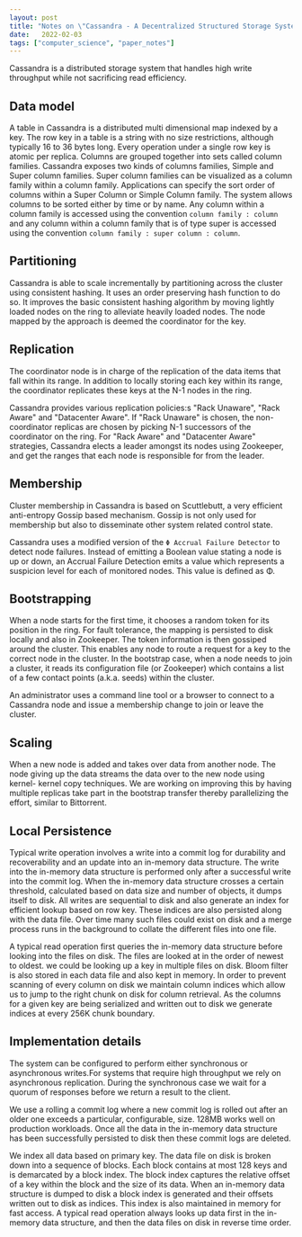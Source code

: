```yaml
---
layout: post
title: "Notes on \"Cassandra - A Decentralized Structured Storage System\""
date:   2022-02-03
tags: ["computer_science", "paper_notes"]
---
```


Cassandra is a distributed storage system that handles high write throughput while not sacrificing read efficiency.

## Data model
A table in Cassandra is a distributed multi dimensional map indexed by a key. The row key in a table is a string with no size
restrictions, although typically 16 to 36 bytes long. Every operation under a single row key is atomic per replica. Columns are grouped together into sets called column families. Cassandra exposes two kinds of columns families, Simple and Super column families. Super column families
can be visualized as a column family within a column family. Applications can specify the sort order of columns within a Super Column or Simple Column family. The system allows columns to be sorted either by time or by name. Any column within a column family is accessed using the convention `column family : column` and any column within a column family that is of type super is accessed using the convention `column family :
super column : column`.

## Partitioning
Cassandra is able to scale incrementally by partitioning across the cluster using consistent hashing. It uses an order preserving hash function to do so. It improves the basic consistent hashing algorithm by moving lightly loaded nodes on the ring to alleviate heavily loaded nodes. The node mapped by the approach is deemed the coordinator for the key.

## Replication
The coordinator node is in charge of the replication of the data items that fall within its range. In addition to locally storing each key within its range, the coordinator replicates these keys at the N-1 nodes in the ring.

Cassandra provides various replication policies:s "Rack Unaware", "Rack Aware" and "Datacenter Aware". If "Rack Unaware" is chosen, the non-coordinator replicas are chosen by picking N-1 successors of the coordinator on the ring. For "Rack Aware" and "Datacenter Aware" strategies, Cassandra elects a leader amongst its nodes using Zookeeper, and get the ranges that each node is responsible for from the leader.

## Membership
Cluster membership in Cassandra is based on Scuttlebutt, a very efficient anti-entropy Gossip based mechanism. Gossip is not only used for membership but also to disseminate other system related control state.

Cassandra uses a modified version of the `Φ Accrual Failure Detector` to detect node failures. Instead of emitting a Boolean value stating a node is up or down, an Accrual Failure Detection emits a value which represents a suspicion level for each of monitored nodes. This value is defined as Φ.

## Bootstrapping
When a node starts for the first time, it chooses a random token for its position in the ring. For fault tolerance, the mapping is persisted to disk locally and also in Zookeeper. The token information is then gossiped around the cluster. This enables any node to route a request
for a key to the correct node in the cluster. In the bootstrap case, when a node needs to join a cluster, it reads its configuration file (or Zookeeper) which contains a list of a few contact points (a.k.a. seeds) within the cluster.

An administrator uses a command line tool or a browser to connect to a Cassandra node and issue a membership change to join or leave the cluster.

## Scaling
When a new node is added and takes over data from another node. The node giving up the data streams the data over to the new node using kernel-
kernel copy techniques.  We are working on improving this by having multiple replicas take part in the bootstrap transfer thereby parallelizing the effort, similar to Bittorrent.

## Local Persistence
Typical write operation involves a write into a commit log for durability and recoverability and an update into an in-memory data structure. The write into the in-memory data structure is performed only after a successful write into the commit log. When the in-memory data structure crosses a certain threshold, calculated based on data size and number of objects, it dumps itself to disk. All writes are sequential to disk and also generate an index for efficient lookup based on row key. These indices are also persisted along with the data file. Over time many such files could exist on disk and a merge process runs in the background to collate the different files into one file.

A typical read operation first queries the in-memory data structure before looking into the files on disk. The files are looked at in the order of newest to oldest. we could be looking up a key in multiple files on disk. Bloom filter is also stored in each data file and also kept in
memory.  In order to prevent scanning of every column on disk we maintain column indices which allow us to jump to the right chunk on disk for column retrieval. As the columns for a given key are being serialized and written out to disk we generate indices at every 256K chunk boundary.

## Implementation details
The system can be configured to perform either synchronous or asynchronous writes.For systems that require high throughput we rely on asynchronous replication. During the synchronous case we wait for a quorum of responses before we return a result to the client.

We use a rolling a commit log where a new commit log is rolled out after an older one exceeds a particular, configurable, size. 128MB works well on production workloads. Once all the data in the in-memory data structure has been successfully persisted to disk then these commit logs are deleted.

We index all data based on primary key. The data file on disk is broken down into a sequence of blocks. Each block contains at most 128 keys and is demarcated by a block index. The block index captures the relative offset of a key within the block and the size of its data. When an in-memory data structure is dumped to disk a block index is generated and their offsets written out to disk as indices. This index is also maintained in memory for fast access. A typical read operation always looks up data first in the in-memory data structure, and then the data files on disk in reverse time order.
